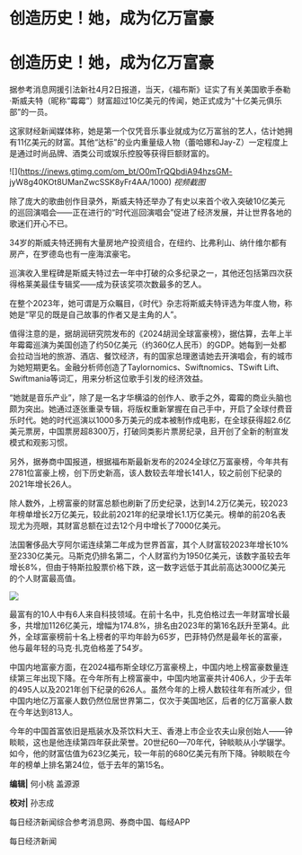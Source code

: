# 创造历史！她，成为亿万富豪

# 创造历史！她，成为亿万富豪

据参考消息网援引法新社4月2日报道，当天，《福布斯》证实了有关美国歌手泰勒·斯威夫特（昵称“霉霉”）财富超过10亿美元的传闻，她正式成为“十亿美元俱乐部”的一员。

这家财经新闻媒体称，她是第一个仅凭音乐事业就成为亿万富翁的艺人，估计她拥有11亿美元的财富。其他“达标”的业内重量级人物（蕾哈娜和Jay-Z）一定程度上是通过时尚品牌、酒类公司或娱乐控股等获得巨额财富的。

![](https://inews.gtimg.com/om_bt/O0mTrQQbdiA94hzsGM-
jyW8g40KOt8UManZwcSSK8yFr4AA/1000) _视频截图_

除了庞大的歌曲创作目录外，斯威夫特还举办了有史以来首个收入突破10亿美元的巡回演唱会——正在进行的“时代巡回演唱会”促进了经济发展，并让世界各地的歌迷们开心不已。

34岁的斯威夫特还拥有大量房地产投资组合，在纽约、比弗利山、纳什维尔都有房产，在罗德岛也有一座海滨豪宅。

巡演收入里程碑是斯威夫特过去一年中打破的众多纪录之一，其他还包括第四次获得格莱美最佳专辑奖——成为获该奖项次数最多的艺人。

在整个2023年，她可谓是万众瞩目，《时代》杂志将斯威夫特评选为年度人物，称她是“罕见的既是自己故事的作者又是主角的人”。

值得注意的是，据胡润研究院发布的《2024胡润全球富豪榜》，据估算，去年上半年霉霉巡演为美国创造了约50亿美元（约360亿人民币）的GDP。她每到一处都会拉动当地的旅游、酒店、餐饮经济，有的国家总理邀请她去开演唱会，有的城市为她短期更名。金融分析师创造了Taylornomics、Swiftnomics、TSwift
Lift、Swiftmania等词汇，用来分析这位歌手引发的经济效益。

“她就是音乐产业”，除了是一名才华横溢的创作人、歌手之外，霉霉的商业头脑也颇为突出。她通过逐张重录专辑，将版权重新掌握在自己手中，开启了全球付费音乐时代。她的时代巡演以1000多万美元的成本被制作成电影，在全球获得超2.6亿美元票房，中国票房超8300万，打破同类影片票房纪录，且开创了全新的制宣发模式和观影习惯。

另外，据券商中国报道，根据福布斯最新发布的2024全球亿万富豪榜，今年共有2781位富豪上榜，创下历史新高，该人数较去年增长141人，较之前创下纪录的2021年增长26人。

除人数外，上榜富豪的财富总额也刷新了历史纪录，达到14.2万亿美元，较2023年榜单增长2万亿美元，较此前2021年的纪录增长1.1万亿美元。榜单的前20名表现尤为亮眼，其财富总额在过去12个月中增长了7000亿美元。

法国奢侈品大亨阿尔诺连续第二年成为世界首富，其个人财富较2023年增长10%至2330亿美元。马斯克仍排名第二，个人财富约为1950亿美元，该数字虽较去年增长8%，但由于特斯拉股票价格下跌，这一数字远低于其此前高达3000亿美元的个人财富最高值。

![](https://inews.gtimg.com/om_bt/O2voL8AsSdOYchbw6qHyh0ZYBuw09HMfv1F8qnZRU9pn0AA/1000)

最富有的10人中有6人来自科技领域。在前十名中，扎克伯格过去一年财富增长最多，共增加1126亿美元，增幅为174.8%，排名由2023年的第16名跃升至第4。此外，全球富豪榜前十名上榜者的平均年龄为65岁，巴菲特仍然是最年长的富豪，他与最年轻的马克·扎克伯格差了54岁。

中国内地富豪方面，在2024福布斯全球亿万富豪榜上，中国内地上榜富豪数量连续第三年出现下降。在今年所有上榜富豪中，中国内地富豪共计406人，少于去年的495人以及2021年创下纪录的626人。虽然今年的上榜人数较往年有所减少，但中国内地亿万富豪人数仍然位居世界第二，仅次于美国地区，后者的亿万富豪人数在今年达到813人。

今年的中国首富依旧是瓶装水及茶饮料大王、香港上市企业农夫山泉创始人——钟睒睒，这也是他连续第四年获此荣誉。20世纪60—70年代，钟睒睒从小学辍学。如今，他的财富估值为623亿美元，较一年前的680亿美元有所下降。钟睒睒在今年的榜单上排名第24位，低于去年的第15名。

**编辑|** 何小桃 盖源源

**校对|** 孙志成

每日经济新闻综合参考消息网、券商中国、每经APP

每日经济新闻

